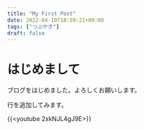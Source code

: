 ```yaml
---
title: "My First Post"
date: 2022-04-10T18:59:21+09:00
tags: ["つぶやき"]
draft: false
---
```


# はじめまして

ブログをはじめました。よろしくお願いします。

行を追加してみます。

{{<youtube 2xkNJL4gJ9E>}}
